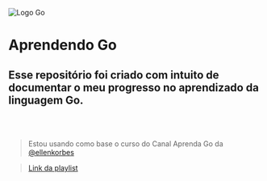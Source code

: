 ![Logo Go](https://upload.wikimedia.org/wikipedia/commons/thumb/0/05/Go_Logo_Blue.svg/1200px-Go_Logo_Blue.svg.png)

# Aprendendo Go

## Esse repositório foi criado com intuito de documentar o meu progresso no aprendizado da linguagem Go.

<br><br>

> Estou usando como base o curso do Canal Aprenda Go da [@ellenkorbes](https://github.com/ellenkorbes)

> [Link da playlist](https://www.youtube.com/playlist?list=PLCKpcjBB_VlBsxJ9IseNxFllf-UFEXOdg)
